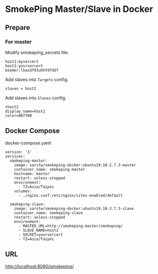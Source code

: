 # SmokePing Master/Slave in Docker

## Prepare

### For master

Modify smokeping_secrets file.

```
host1:mysercert
host2:yoursercert
boomer:lkasdf93uhhfdfddf
```

Add slaves into `Targets` config.

```
slaves = host2
```

Add slaves into `Slaves` config.

```
+host2
display_name=host2
color=00ff00
```

## Docker Compose

docker-compose.yaml

```
version: '3'
services:
  smokeping-master:
    image: sarstw/smokeping-docker:ubuntu19.10-2.7.3-master
    container_name: smokeping-master
    hostname: master
    restart: unless-stopped
    environment:
      - TZ=Asia/Taipei
    volumes:
      - ./nginx.conf:/etc/nginx/sites-enabled/default

  smokeping-slave:
    image: sarstw/smokeping-docker:ubuntu19.10-2.7.3-slave
    container_name: smokeping-slave
    restart: unless-stopped
    environment:
      - MASTER_URL=http://smokeping-master/smokeping/
      - SLAVE_NAME=host2
      - SECRET=yoursercert
      - TZ=Asia/Taipei
```

## URL

[http://localhost:8080/smokeping/](http://localhost:8080/smokeping/)

